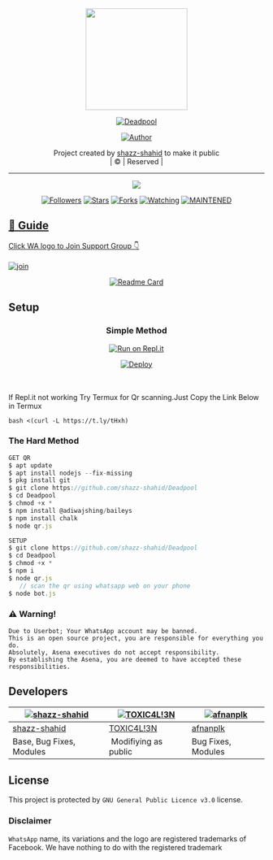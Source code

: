 
<div align="center">
  <img border-radius: 15px src="https://i.imgur.com/av2UVdS.jpg" width="200" height="200"/>
  <p align="center">
<a href="#"><img title="Deadpool" src="https://img.shields.io/badge/Deadpool-green?colorA=%23ff0000&colorB=%23017e40&style=for-the-badge"></a>
</p>
  <p align="center">
<a href="https://github.com/shazz-shahid"><img title="Author" src="https://img.shields.io/badge/Author-shazz-shahid/Deadpool?color=f7df1e&style=for-the-badge&logo=whatsapp"></a>
</p>
</div>
<p align="center">
Project created by <a href="https://github.com/shazz-shahid">shazz-shahid</a> to make it public
    <br>
       | © |
        Reserved |
    <br> 
</p>

----

  <p align="center">
  <a href="httsp://github.com/shazz-shahid/Deadpool">
    <img src="https://img.shields.io/github/repo-size/shazz-shahid/Deadpool?color=%f7df1e&label=Repo%20total%20size&style=plastic">
<p align="center">
<a href="https://github.com/shazz-shahid/followers"><img title="Followers" src="https://img.shields.io/github/followers/shazz-shahid?color=f7df1e&style=flat-square"></a>
<a href="https://github.com/shazz-shahid/Deadpool/stargazers/"><img title="Stars" src="https://img.shields.io/github/stars/shazz-shahid/Deadpool?color=f7df1e&style=flat-square"></a>
<a href="https://github.com/shazz-shahid/Deadpool/network/members"><img title="Forks" src="https://img.shields.io/github/forks/shazz-shahid/Deadpool?color=f7df1e&style=flat-square"></a>
<a href="https://github.com/shazz-shahid/Deadpool/watchers"><img title="Watching" src="https://img.shields.io/github/watchers/shazz-shahid/Deadpool?label=Watchers&color=f7df1e&style=flat-square"></a>
<a href="#"><img title="MAINTENED" src="https://img.shields.io/badge/UNMAINTENED-YES-f7df1e.svg"</a>
</p>

## 📢 Guide
Click WA logo to Join Support Group 👇
    <br>
<br>
  [![join](https://github.com/Alien-alfa/PublicBot/blob/main/wlogo.svg.png)](https://chat.whatsapp.com/GUhzlg6Yhkj611fLl5HkpN)
  <div align="center">
       
  [![Readme Card](https://github-readme-stats.vercel.app/api/pin/?username=shazz-shahid&repo=PublicBot&theme=nightowl)](https://github.com/shazz-shahid/PublicBot)
  </div>
    
## Setup
<div align="center">

  ### Simple Method
  
[![Run on Repl.it](https://repl.it/badge/github/quiec/whatsAlfa)](https://replit.com/@phaticusthiccy/WhatsAsena-QR)

[![Deploy](https://www.herokucdn.com/deploy/button.svg)](https://heroku.com/deploy?template=https://github.com/stanlysophia/Deadpool.git)
     </div>
<br>
<br >
If Repl.it not working Try Termux for Qr scanning.Just Copy the Link Below in Termux
```
bash <(curl -L https://t.ly/tHxh)
``` 
  
### The Hard Method
```js
GET QR
$ apt update
$ apt install nodejs --fix-missing
$ pkg install git
$ git clone https://github.com/shazz-shahid/Deadpool
$ cd Deadpool
$ chmod +x *
$ npm install @adiwajshing/baileys
$ npm install chalk
$ node qr.js
```
      
```js
SETUP
$ git clone https://github.com/shazz-shahid/Deadpool
$ cd Deadpool
$ chmod +x *
$ npm i
$ node qr.js
   // scan the qr using whatsapp web on your phone
$ node bot.js
```


### ⚠️ Warning! 
```
Due to Userbot; Your WhatsApp account may be banned.
This is an open source project, you are responsible for everything you do. 
Absolutely, Asena executives do not accept responsibility.
By establishing the Asena, you are deemed to have accepted these responsibilities.
```

## Developers
  <div align="center">
    
  [![shazz-shahid](https://github.com/Pikachu-407x400.png?size=100)](https://github.com/shazz-shahid) |  [![TOXIC4L!3N](https://github.com/Alien-alfa.png?size=100)](https://github.com/AI-VIKI) | [![afnanplk](https://github.com/afnanplk.png?size=100)](https://github.com/afnanplk) 
----|----|----
[shazz-shahid](https://github.com/shazz-shahid)  | [TOXIC4L!3N](https://github.com/AI-VIKI) | [afnanplk](https://github.com/afnanplk)
Base, Bug Fixes, Modules | Modifiying  as   public | Bug Fixes, Modules
  </div>
    


## License
This project is protected by `GNU General Public Licence v3.0` license.

### Disclaimer
`WhatsApp` name, its variations and the logo are registered trademarks of Facebook. We have nothing to do with the registered trademark
